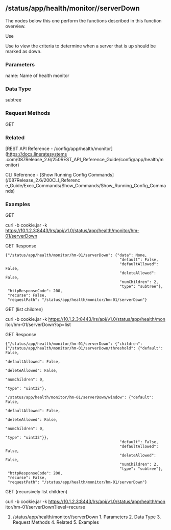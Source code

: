 ## /status/app/health/monitor/<name>/serverDown

The nodes below this one perform the functions described in this function
overview.

Use

Use to view the criteria to determine when a server that is up should be
marked as down.

### Parameters

name: Name of health monitor

### Data Type

subtree

### Request Methods

GET

### Related

[REST API Reference - /config/app/health/monitor](https://docs.lineratesystems
.com/087Release_2.6/250REST_API_Reference_Guide/config/app/health/monitor)

CLI Reference - [Show Running Config Commands](/087Release_2.6/200CLI_Referenc
e_Guide/Exec_Commands/Show_Commands/Show_Running_Config_Commands)

### Examples

GET

curl -b cookie.jar -k
https://10.1.2.3:8443/lrs/api/v1.0/status/app/health/monitor/hm-01/serverDown

GET Response

    
    
    {"/status/app/health/monitor/hm-01/serverDown": {"data": None,
                                                      "default": False,
                                                      "defaultAllowed": False,
                                                      "deleteAllowed": False,
                                                      "numChildren": 2,
                                                      "type": "subtree"},
     "httpResponseCode": 200,
     "recurse": False,
     "requestPath": "/status/app/health/monitor/hm-01/serverDown"}
    

GET (list children)

curl -b cookie.jar -k https://10.1.2.3:8443/lrs/api/v1.0/status/app/health/mon
itor/hm-01/serverDown?op=list

GET Response

    
    
    {"/status/app/health/monitor/hm-01/serverDown": {"children": {"/status/app/health/monitor/hm-01/serverDown/threshold": {"default": False,
                                                                                                                               "defaultAllowed": False,
                                                                                                                               "deleteAllowed": False,
                                                                                                                               "numChildren": 0,
                                                                                                                               "type": "uint32"},
                                                                    "/status/app/health/monitor/hm-01/serverDown/window": {"default": False,
                                                                                                                            "defaultAllowed": False,
                                                                                                                            "deleteAllowed": False,
                                                                                                                            "numChildren": 0,
                                                                                                                            "type": "uint32"}},
                                                      "default": False,
                                                      "defaultAllowed": False,
                                                      "deleteAllowed": False,
                                                      "numChildren": 2,
                                                      "type": "subtree"},
     "httpResponseCode": 200,
     "recurse": False,
     "requestPath": "/status/app/health/monitor/hm-01/serverDown"}
    

GET (recursively list children)

curl -b cookie.jar -k https://10.1.2.3:8443/lrs/api/v1.0/status/app/health/mon
itor/hm-01/serverDown?level=recurse

  1. /status/app/health/monitor/<name>/serverDown
    1. Parameters
    2. Data Type
    3. Request Methods
    4. Related
    5. Examples

